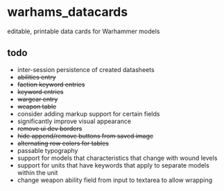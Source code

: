 # warhams_datacards
editable, printable data cards for Warhammer models

## todo

* inter-session persistence of created datasheets
* ~~abilities entry~~
* ~~faction keyword entries~~
* ~~keyword entries~~
* ~~wargear entry~~
* ~~weapon table~~
* consider adding markup support for certain fields
* significantly improve visual appearance
* ~~remove ui dev borders~~
* ~~hide append/remove buttons from saved image~~
* ~~alternating row colors for tables~~
* passable typography
* support for models that characteristics that change with wound levels
* support for units that have keywords that apply to separate models within the unit
* change weapon ability field from input to textarea to allow wrapping

